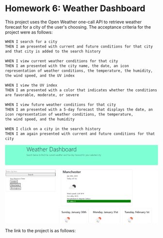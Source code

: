 # Homework 6: Weather Dashboard

This project uses the Open Weather one-call API to retrieve weather forecast for a city of the user's choosing. The acceptance criteria for the project were as follows:

```
WHEN I search for a city
THEN I am presented with current and future conditions for that city and that city is added to the search history

WHEN I view current weather conditions for that city
THEN I am presented with the city name, the date, an icon representation of weather conditions, the temperature, the humidity,
the wind speed, and the UV index

WHEN I view the UV index
THEN I am presented with a color that indicates whether the conditions are favorable, moderate, or severe

WHEN I view future weather conditions for that city
THEN I am presented with a 5-day forecast that displays the date, an icon representation of weather conditions, the temperature,
the wind speed, and the humidity

WHEN I click on a city in the search history
THEN I am again presented with current and future conditions for that city
```

![screenshot of application](assets/weather-screenshot.png)

The link to the project is as follows:
